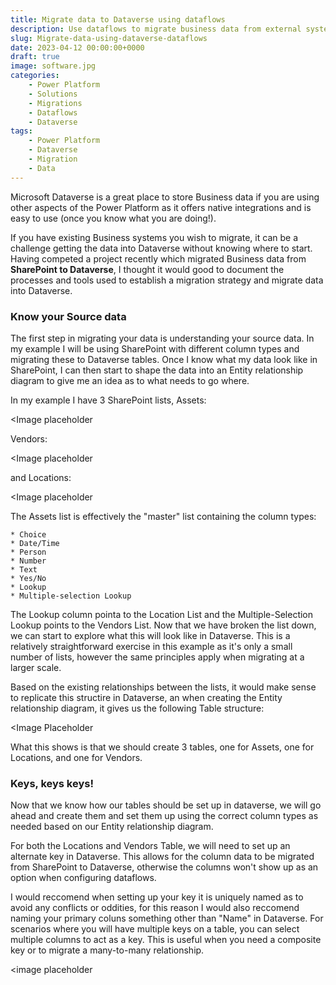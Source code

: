 ```yaml
---
title: Migrate data to Dataverse using dataflows
description: Use dataflows to migrate business data from external systems to Microsoft's Dataverse
slug: Migrate-data-using-dataverse-dataflows
date: 2023-04-12 00:00:00+0000
draft: true
image: software.jpg
categories:
    - Power Platform
    - Solutions
    - Migrations
    - Dataflows
    - Dataverse
tags:
    - Power Platform
    - Dataverse
    - Migration
    - Data
---
```


Microsoft Dataverse is a great place to store Business data if you are using other aspects of the Power Platform as it offers native integrations and is easy to use (once you know what you are doing!).

If you have existing Business systems you wish to migrate, it can be a challenge getting the data into Dataverse without knowing where to start. Having competed a project recently which migrated Business data from **SharePoint to Dataverse**, I thought it would good to document the processes and tools used to establish a migration strategy and migrate data into Dataverse.

### Know your Source data

The first step in migrating your data is understanding your source data. In my example I will be using SharePoint with different column types and migrating these to Dataverse tables. Once I know what my data look like in SharePoint, I can then start to shape the data into an Entity relationship diagram to give me an idea as to what needs to go where.

In my example I have 3 SharePoint lists, Assets:

<Image placeholder

Vendors:

<Image placeholder

and Locations:

<Image placeholder

The Assets list is effectively the "master" list containing the column types:

    * Choice
    * Date/Time
    * Person
    * Number
    * Text
    * Yes/No
    * Lookup
    * Multiple-selection Lookup

The Lookup column pointa to the Location List and the Multiple-Selection Lookup points to the Vendors List.
Now that we have broken the list down, we can start to explore what this will look like in Dataverse. This is a relatively straightforward exercise in this example as it's only a small number of lists, however the same principles apply when migrating at a larger scale.

Based on the existing relationships between the lists, it would make sense to replicate this structire in Dataverse, an when creating the Entity relationship diagram, it gives us the following Table structure:

<Image Placeholder

What this shows is that we should create 3 tables, one for Assets, one for Locations, and one for Vendors.

### Keys, keys keys!

Now that we know how our tables should be set up in dataverse, we will go ahead and create them and set them up using the correct column types as needed based on our Entity relationship diagram.

For both the Locations and Vendors Table, we will need to set up an alternate key in Dataverse. This allows for the column data to be migrated from SharePoint to Dataverse, otherwise the columns won't show up as an option when configuring dataflows.

I would reccomend when setting up your key it is uniquely named as to avoid any conflicts or oddities, for this reason I would also reccomend naming your primary coluns something other than "Name" in Dataverse. For scenarios where you will have multiple keys on a table, you can select multiple columns to act as a key. This is useful when you need a composite key or to migrate a many-to-many relationship.

<image placeholder

